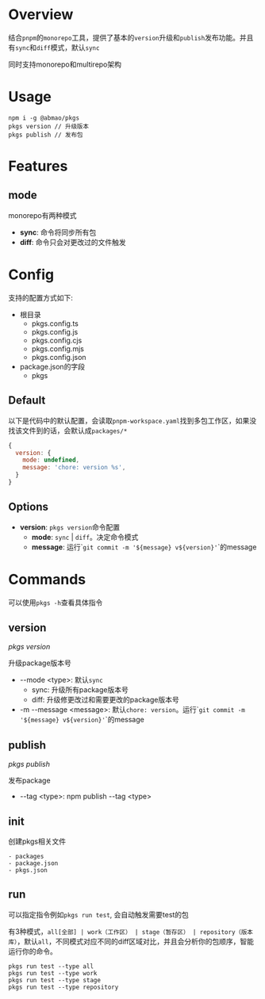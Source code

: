 # Overview
结合`pnpm`的`monorepo`工具，提供了基本的`version`升级和`publish`发布功能。并且有`sync`和`diff`模式，默认`sync`

同时支持monorepo和multirepo架构

# Usage
```
npm i -g @abmao/pkgs
pkgs version // 升级版本
pkgs publish // 发布包
```

# Features

## mode
monorepo有两种模式
- **sync**: 命令将同步所有包
- **diff**: 命令只会对更改过的文件触发

# Config
支持的配置方式如下:
- 根目录
  - pkgs.config.ts
  - pkgs.config.js
  - pkgs.config.cjs
  - pkgs.config.mjs
  - pkgs.config.json
- package.json的字段
  - pkgs
## Default
以下是代码中的默认配置，会读取`pnpm-workspace.yaml`找到多包工作区，如果没找该文件到的话，会默认成`packages/*`
```JavaScript
{
  version: {
    mode: undefined,
    message: 'chore: version %s',
  }
}
```
## Options
- **version**: `pkgs version`命令配置
  - **mode**: `sync` | `diff`。决定命令模式
  - **message**: 运行\``git commit -m '${message} v${version}'`\`的message
# Commands
可以使用`pkgs -h`查看具体指令
## version
*pkgs version*

升级package版本号

- --mode \<type>: 默认`sync`
  - sync: 升级所有package版本号
  - diff: 升级修更改过和需要更改的package版本号
- -m --message \<message>: 默认`chore: version`。运行\``git commit -m '${message} v${version}'`\`的message

## publish
*pkgs publish*

发布package

- --tag \<type>: npm publish --tag \<type>

## init
创建pkgs相关文件
```
- packages
- package.json
- pkgs.json
```

## run
可以指定指令例如`pkgs run test`, 会自动触发需要test的包

有3种模式，`all[全部] | work（工作区） | stage（暂存区） | repository（版本库）`，默认`all`，不同模式对应不同的diff区域对比，并且会分析你的包顺序，智能运行你的命令。
```
pkgs run test --type all
pkgs run test --type work
pkgs run test --type stage
pkgs run test --type repository
```